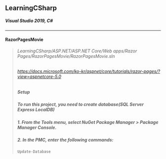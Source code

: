 ## LearningCSharp
##### Visual Studio 2019, C#
---
#### RazorPagesMovie
> ###### LearningCSharp/ASP.NET/ASP.NET Core/Web apps/Razor Pages/RazorPagesMovie/RazorPagesMovie.sln
> ###### https://docs.microsoft.com/ko-kr/aspnet/core/tutorials/razor-pages/?view=aspnetcore-5.0
> ##### Setup
> ##### To run this project, you need to create database(SQL Server Express LocalDB)
> ##### 1. From the Tools menu, select NuGet Package Manager > Package Manager Console.
> ##### 2. In the PMC, enter the following commands:
> ```PowerShell
> Update-Database
> ```
